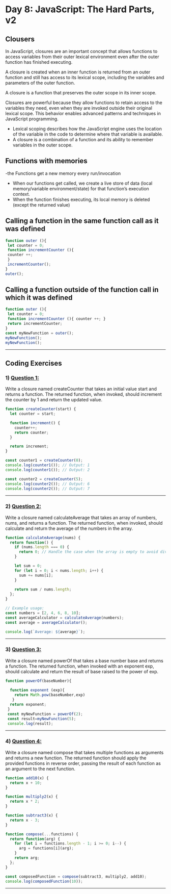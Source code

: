 
# Day 8: JavaScript: The Hard Parts, v2

## Clousers 
In JavaScript, closures are an important concept that allows functions to access variables from their outer lexical environment even after the outer function has finished executing. 

A closure is created when an inner function is returned from an outer function and still has access to its lexical scope, including the variables and parameters of the outer function.

A closure is a function that preserves the outer scope in its inner scope.

Closures are powerful because they allow functions to retain access to the variables they need, even when they are invoked outside their original lexical scope. This behavior enables advanced patterns and techniques in JavaScript programming.

- Lexical scoping describes how the JavaScript engine uses the location of the variable in the code to determine where that variable is available.
- A closure is a combination of a function and its ability to remember variables in the outer scope.

## Functions with memories
-the Functions get a new memory every run/invocation
- When our functions get called, we create a live store of data (local
memory/variable environment/state) for that function’s execution context.
- When the function finishes executing, its local memory is deleted (except the
returned value)

## Calling a function in the same function call as it was defined
```javascript
function outer (){
 let counter = 0;
 function incrementCounter (){
 counter ++;
 }
 incrementCounter();
}
outer();
```
## Calling a function outside of the function call in which it was defined
```javascript
function outer (){
 let counter = 0;
 function incrementCounter (){ counter ++; }
 return incrementCounter;
}
const myNewFunction = outer();
myNewFunction();
myNewFunction();
```

*********************************************************************************************************************
## Coding Exercises
### 1) [Question 1:](https://github.com/orjwan-alrajaby/gsg-QA-Nablus-training-2023/blob/main/learning-sprint-1/week2%20-%20javaScript-the-hard-parts-v2/day%202/tasks.md)
Write a closure named createCounter that takes an initial value start and returns a function. The returned function, when invoked, should increment the counter by 1 and return the updated value.

```javascript
function createCounter(start) {
  let counter = start;

  function increment() {
    counter++;
    return counter;
  }

  return increment;
}

const counter1 = createCounter(0);
console.log(counter1()); // Output: 1
console.log(counter1()); // Output: 2

const counter2 = createCounter(5);
console.log(counter2()); // Output: 6
console.log(counter2()); // Output: 7
```
***********************************************************************************************
### 2) [Question 2:](https://github.com/orjwan-alrajaby/gsg-QA-Nablus-training-2023/blob/main/learning-sprint-1/week2%20-%20javaScript-the-hard-parts-v2/day%202/tasks.md)
Write a closure named calculateAverage that takes an array of numbers, nums, and returns a function. The returned function, when invoked, should calculate and return the average of the numbers in the array.

```javascript
function calculateAverage(nums) {
  return function() {
    if (nums.length === 0) {
      return 0; // Handle the case when the array is empty to avoid division by zero
    }

    let sum = 0;
    for (let i = 0; i < nums.length; i++) {
      sum += nums[i];
    }
    
    return sum / nums.length;
  };
}

// Example usage:
const numbers = [2, 4, 6, 8, 10];
const averageCalculator = calculateAverage(numbers);
const average = averageCalculator();

console.log(`Average: ${average}`);

```
************************************************************************************************
### 3) [Question 3:](https://github.com/orjwan-alrajaby/gsg-QA-Nablus-training-2023/blob/main/learning-sprint-1/week2%20-%20javaScript-the-hard-parts-v2/day%202/tasks.md)
Write a closure named powerOf that takes a base number base and returns a function. The returned function, when invoked with an exponent exp, should calculate and return the result of base raised to the power of exp.

```javascript
function powerOf(baseNumber){
   
  function exponent (exp){ 
    return Math.pow(baseNumber,exp)
   }
  return exponent;
 }
 const myNewFunction = powerOf(2);
 const result=myNewFunction(5);
 console.log(result);
```
***********************************************************************************************
### 4) [Question 4:](https://github.com/orjwan-alrajaby/gsg-QA-Nablus-training-2023/blob/main/learning-sprint-1/week2%20-%20javaScript-the-hard-parts-v2/day%202/tasks.md)
Write a closure named compose that takes multiple functions as arguments and returns a new function. The returned function should apply the provided functions in reverse order, passing the result of each function as an argument to the next function.
```javascript
function add10(x) {
  return x + 10;
}

function multiply2(x) {
  return x * 2;
}

function subtract3(x) {
  return x - 3;
}

function compose(...functions) {
  return function(arg) {
    for (let i = functions.length - 1; i >= 0; i--) {
      arg = functions[i](arg);
    }
    return arg;
  };
}

const composedFunction = compose(subtract3, multiply2, add10);
console.log(composedFunction(10));
```
***********************************************************************************************


